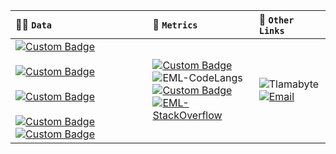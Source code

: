 | 👨‍💻 <code>Data</code> | 📜 <code>Metrics</code> | 🔗 <code>Other Links</code> |
| :- | :- | :- |
| [![Custom Badge](https://img.shields.io/badge/%C2%AD-Eduardo%20ML-008053?style=for-the-badge&logo=aeromexico&logoColor=white&logoWidth=40)](#) <br><br> [![Custom Badge](https://img.shields.io/badge/%C2%AD-Software%20Engineer-red?style=for-the-badge&logo=wikipedia)](#) <br><br> [![Custom Badge](https://img.shields.io/badge/%C2%AD-tenochtitlan-e4007c?style=for-the-badge&logo=googlemaps&logoColor=white)](#) <br><br> [![Custom Badge](https://img.shields.io/badge/-SO-d70a53?style=for-the-badge&logo=debian&logoColor=white)](#)[![Custom Badge](https://img.shields.io/badge/-DE-0060a8?style=for-the-badge&logo=xfce&logoColor=white)](#) | [![Custom Badge](https://img.shields.io/badge/%20-github-purple?style=flat-square&logo=github)](#) <br> ![EML-CodeLangs](https://github-readme-stats.vercel.app/api/top-langs/?username=eml-bin&layout=compact&theme=dark) <br> [![Custom Badge](https://img.shields.io/badge/%20-stackoverflow-gray?style=flat-square&logo=stackoverflow)](#) <br> [![EML-StackOverflow](https://github-readme-stackoverflow.vercel.app/?userID=4010240&theme=dark&layout=compact)](https://stackoverflow.com/users/4010240/eduardo-ml) | ![Tlamabyte](https://img.shields.io/badge/Tlamabyte-7289DA?style=flat-square&logo=discord&logoColor=white) <br> [![Email](https://img.shields.io/badge/%C2%AD-edu@eml.run-blue?style=flat-square&logo=gmail)](mailto:edu@eml.run)

